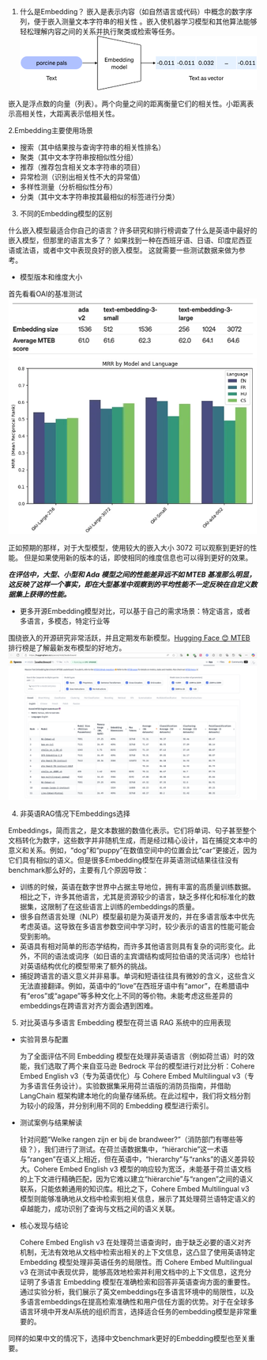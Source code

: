 1. 什么是Embedding？
嵌入是表示内容（如自然语言或代码）中概念的数字序列，便于嵌入测量文本字符串的相关性 。嵌入使机器学习模型和其他算法能够轻松理解内容之间的关系并执行聚类或检索等任务。
![text2Vector](./Embedding模型对RAG的重要性_20241118/text2Vector.png)

嵌入是浮点数的向量（列表）。两个向量之间的距离衡量它们的相关性。小距离表示高相关性，大距离表示低相关性。

2.Embedding主要使用场景

- 搜索（其中结果按与查询字符串的相关性排名）
- 聚类（其中文本字符串按相似性分组）
- 推荐（推荐包含相关文本字符串的项目）
- 异常检测（识别出相关性不大的异常值）
- 多样性测量（分析相似性分布）
- 分类（其中文本字符串按其最相似的标签进行分类）

3. 不同的Embedding模型的区别

什么嵌入模型最适合你自己的语言？许多研究和排行榜调查了什么是英语中最好的嵌入模型，但那里的语言太多了？
如果找到一种在西班牙语、日语、印度尼西亚语或法语，或者中文中表现良好的嵌入模型。
这就需要一些测试数据来做为参考。

- 模型版本和维度大小

首先看看OAI的基准测试
![OAI_Embedding_Model_Performance_table](./Embedding模型对RAG的重要性_20241118/OAI_Embedding_Model_Performance_table.webp)
![OAI_Embedding_performance](./Embedding模型对RAG的重要性_20241118/OAI_Embedding_performance.webp)

正如预期的那样，对于大型模型，使用较大的嵌入大小 3072 可以观察到更好的性能。
但是如果使用新的版本的话，即使相同的维度信息也可以得到更好的效果。

***在评估中，大型、小型和 Ada 模型之间的性能差异远不如 MTEB 基准那么明显，这反映了这样一个事实，即在大型基准中观察到的平均性能不一定反映在自定义数据集上获得的性能。***

- 更多开源Embedding模型对比，可以基于自己的需求场景：特定语言，或者多语言，多模态，特定行业等

围绕嵌入的开源研究非常活跃，并且定期发布新模型。[Hugging Face 😊 MTEB](https://huggingface.co/spaces/mteb/leaderboard) 排行榜是了解最新发布模型的好地方。
![Embedding-leader-board](./Embedding模型对RAG的重要性_20241118/Embedding-leader-board.png)

4. 非英语RAG情况下Embeddings选择

Embeddings，简而言之，是文本数据的数值化表示。它们将单词、句子甚至整个文档转化为数字，这些数字并非随机生成，而是经过精心设计，旨在捕捉文本中的意义和关系。例如，“dog”和“puppy”在数值空间中的位置会比“car”更接近，因为它们具有相似的语义。但是很多Embedding模型在非英语测试结果往往没有benchmark那么好的，主要有几个原因导致：

- 训练的时候，英语在数字世界中占据主导地位，拥有丰富的高质量训练数据。相比之下，许多其他语言，尤其是资源较少的语言，缺乏多样化和标准化的数据集，这限制了在这些语言上训练的embeddings的质量。
- 很多自然语言处理（NLP）模型最初是为英语开发的，并在多语言版本中优先考虑英语。这导致在多语言参数空间中学习时，较少表示的语言的性能可能会受到影响。
- 英语具有相对简单的形态学结构，而许多其他语言则具有复杂的词形变化。此外，不同的语法或词序（如日语的主宾谓结构或阿拉伯语的灵活词序）也给针对英语结构优化的模型带来了额外的挑战。
- 捕捉跨语言的语义意义并非易事。单词和短语往往具有微妙的含义，这些含义无法直接翻译。例如，英语中的“love”在西班牙语中有“amor”，在希腊语中有“eros”或“agape”等多种文化上不同的等价物。未能考虑这些差异的embeddings在跨语言对齐方面会遇到困难。

5. 对比英语与多语言 Embedding 模型在荷兰语 RAG 系统中的应用表现

- 实验背景与配置
  
  为了全面评估不同 Embedding 模型在处理非英语语言（例如荷兰语）时的效能，我们选取了两个来自亚马逊 Bedrock 平台的模型进行对比分析：Cohere Embed English v3（专为英语优化）与 Cohere Embed Multilingual v3（专为多语言任务设计）。实验数据集采用荷兰语版的消防员指南，并借助 LangChain 框架构建本地化的向量存储系统。在此过程中，我们将文档分割为较小的段落，并分别利用不同的 Embedding 模型进行索引。

- 测试案例与结果解读
  
  针对问题“Welke rangen zijn er bij de brandweer?”（消防部门有哪些等级？），我们进行了测试。在荷兰语数据集中，“hiërarchie”这一术语与“rangen”在语义上相近，但在英语中，“hierarchy”与“ranks”的语义差异较大。Cohere Embed English v3 模型的响应较为宽泛，未能基于荷兰语文档的上下文进行精确匹配，因为它难以建立“hiërarchie”与“rangen”之间的语义联系，只能依赖通用的知识库。相比之下，Cohere Embed Multilingual v3 模型则能够准确地从文档中检索到相关信息，展示了其处理荷兰语特定语义的卓越能力，成功识别了查询与文档之间的语义关联。

- 核心发现与结论
  
  Cohere Embed English v3 在处理荷兰语查询时，由于缺乏必要的语义对齐机制，无法有效地从文档中检索出相关的上下文信息，这凸显了使用英语特定 Embedding 模型处理非英语任务的局限性。而 Cohere Embed Multilingual v3 在测试中表现优异，能够高效地检索并利用文档中的上下文信息，这充分证明了多语言 Embedding 模型在准确检索和回答非英语查询方面的重要性。通过实验分析，我们展示了英文embeddings在多语言环境中的局限性，以及多语言embeddings在提高检索准确性和用户信任方面的优势。对于在全球多语言环境中开发AI系统的组织而言，选择适合任务的embedding模型是非常重要的。

同样的如果中文的情况下，选择中文benchmark更好的Embedding模型也至关重要。




